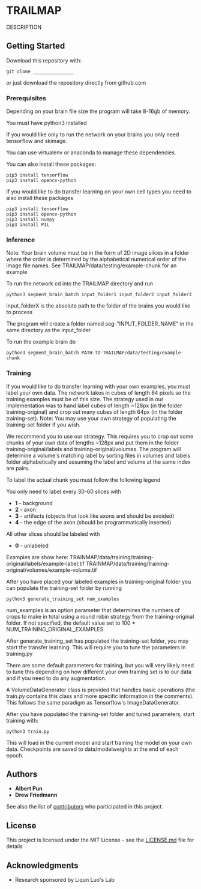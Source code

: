 
# TRAILMAP

DESCRIPTION

## Getting Started

Download this repository with:

```
git clone _______________
```

or just download the repository directly from github.com

### Prerequisites
Depending on your brain file size the program will take 8-16gb of memory.

You must have python3 installed 

If you would like only to run the network on your brains you only need tensorflow and skimage.

You can use virtualenv or anaconda to manage these dependencies.

You can also install these packages:

```
pip3 install tensorflow
pip3 install opencv-python
```

If you would like to do transfer learning on your own cell types you need to also install these packages
```
pip3 install tensorflow
pip3 install opencv-python
pip3 install numpy
pip3 install PIL
```

### Inference

Note: Your brain volume must be in the form of 2D image slices in a folder where the order
is determined by the alphabetical numerical order of the image file names.
See TRAILMAP/data/testing/example-chunk for an example

To run the network cd into the TRAILMAP directory and run 
```
python3 segment_brain_batch input_folder1 input_folder2 input_folder3 
```

input_folderX is the absolute path to the folder of the brains you would like to process 

The program will create a folder named seg-"INPUT_FOLDER_NAME" in the same directory as the input_folder

To run the example brain do
```
python3 segment_brain_batch PATH-TO-TRAILMAP/data/testing/example-chunk
```


### Training

If you would like to do transfer learning with your own examples, you must label your own data. The network
takes in cubes of length 64 pixels so the training examples must be of this size. The strategy used in our
implementation was to hand label cubes of length ~128px (in the folder training-original) and crop out many 
cubes of length 64px (in the folder training-set).
Note: You may use your own strategy of populating the training-set folder if you wish.

We recommend you to use our strategy. This requires you to crop out some chunks of your own data of
lengths ~128px and put them in the folder training-original/labels and training-original/volumes. The program
will determine a volume's matching label by sorting files in volumes and labels folder alphabetically and assuming
the label and volume at the same index are pairs.

To label the actual chunk you must follow the following legend

You only need to label every 30-60 slices with
* **1** - background
* **2** - axon
* **3** - artifacts (objects that look like axons and should be avoided)
* **4** - the edge of the axon (should be programmatically inserted)

All other slices should be labeled with 
* **0** - unlabeled 


Examples are show here:
TRAINMAP/data/training/training-original/labels/example-label.tif  TRAINMAP/data/training/training-original/volumes/example-volume.tif

After you have placed your labeled examples in training-original folder you can populate
the training-set folder by running
```
python3 generate_training_set num_examples
```
num_examples is an option parameter that determines the numbers of crops to make
in total using a round robin strategy from the training-original folder.
If not specified, the default value set to 100 * NUM_TRAINING_ORIGINAL_EXAMPLES

After generate_training_set has populated the training-set folder, you may start the transfer learning. This will require you to tune the parameters in training.py

There are some default parameters for training, but you will very likely need to tune this depending on how different your own training set is to our data and if you need to do any augmentation.

A VolumeDataGenerator class is provided that handles basic operations (the train.py contains this class and more specific information in the comments). This follows the same paradigm as Tensorflow's ImageDataGenerator.

After you have populated the training-set folder and tuned parameters, start training with:
```
python3 train.py
```
This will load in the current model and start training the model on your own data. Checkpoints are saved to data/modelweights at the end of each epoch.


## Authors

* **Albert Pun**
* **Drew Friedmann**

See also the list of [contributors](https://github.com/your/project/contributors) who participated in this project.

## License

This project is licensed under the MIT License - see the [LICENSE.md](LICENSE.md) file for details

## Acknowledgments

* Research sponsored by Liqun Luo's Lab

